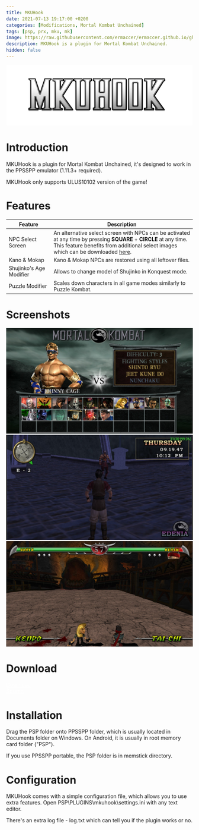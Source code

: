 ```yaml
---
title: MKUHook
date: 2021-07-13 19:17:00 +0200
categories: [Modifications, Mortal Kombat Unchained]
tags: [psp, prx, mku, mk]   
image: https://raw.githubusercontent.com/ermaccer/ermaccer.github.io/gh-pages/assets/mods/mku/mkuhook/2.jpg
description: MKUHook is a plugin for Mortal Kombat Unchained.
hidden: false
---
```


<img class="img-fluid mx-auto" alt="mkuhook" src="https://raw.githubusercontent.com/ermaccer/ermaccer.github.io/gh-pages/assets/projects/mkuhook_logo_export.png">

# Introduction
MKUHook is a plugin for Mortal Kombat Unchained, it's designed to work
in the PPSSPP emulator (1.11.3+ required). 

<div class="alert bg-dark">
    MKUHook only supports ULUS10102 version of the game!
</div>

# Features


| Feature | Description |
| --- | --- |
|NPC Select Screen|  An alternative select screen with NPCs can be activated at any time by pressing <b>SQUARE</b> + <b>CIRCLE</b> at any time. <br>         This feature benefits from additional select images which can be downloaded <a href="https://ermaccer.github.io/posts/mkuhook-select-screen-images/">here</a>. |
|Kano & Mokap| Kano & Mokap NPCs are restored using all leftover files. |
|Shujinko's Age Modifier| Allows to change model of Shujinko in Konquest mode. |
|Puzzle Modifier| Scales down characters in all game modes similarly to Puzzle Kombat.  |


# Screenshots

![Preview](https://raw.githubusercontent.com/ermaccer/ermaccer.github.io/gh-pages/assets/mods/mku/mkuhook/selectimages.jpg)
![Preview](https://raw.githubusercontent.com/ermaccer/ermaccer.github.io/gh-pages/assets/mods/mku/mkuhook/1.jpg)
![Preview](https://raw.githubusercontent.com/ermaccer/ermaccer.github.io/gh-pages/assets/mods/mku/mkuhook/2.jpg)

# Download

<a class="btn btn-block btn-dark bg-dark text-gray btn-lg" style="color: white;" href="https://github.com/ermaccer/MKUHook/releases/latest/download/mkuhook.zip" role="button">
<i class="fas fa-download"></i>
Download
</a>
<br>
<a class="btn btn-block btn-dark bg-dark text-gray btn-lg" style="color: white;" href="https://github.com/ermaccer/MKUHook/" role="button">
<i class="fab fa-github"></i>
Source
</a>


# Installation 
Drag the PSP folder onto PPSSPP folder, which is usually located in Documents folder on
Windows. On Android, it is usually in root memory card folder ("PSP").

If you use PPSSPP portable, the PSP folder is in memstick directory.


# Configuration

MKUHook comes with a simple configuration file, which allows you to use extra features.
Open PSP\PLUGINS\mkuhook\settings.ini with any text editor.


There's an extra log file - log.txt which can tell you if the plugin works or no.



